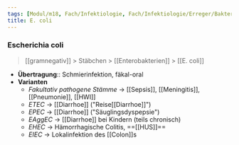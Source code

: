```yaml
---
tags: [Modul/m18, Fach/Infektiologie, Fach/Infektiologie/Erreger/Bakterien]
title: E. coli
---
```

### Escherichia coli
> [[gramnegativ]] > Stäbchen > [[Enterobakterien]] > [[E. coli]]
- **Übertragung**:: Schmierinfektion, fäkal-oral
- **Varianten**
	- *Fakultativ pathogene Stämme* → [[Sepsis]], [[Meningitis]], [[Pneumonie]], [[HWI]]
	- *ETEC* → [[Diarrhoe]] ("Reise[[Diarrhoe]]")
	- *EPEC* → [[Diarrhoe]] ("Säuglingsdyspepsie")
	- *EAggEC* → [[Diarrhoe]] bei Kindern (teils chronisch)
	- *EHEC* → Hämorrhagische Colitis, ==[[HUS]]==
	- *EIEC* → Lokalinfektion des [[Colon]]s